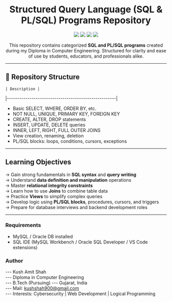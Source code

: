 <div align="center">
<h1>Structured Query Language (SQL & PL/SQL) Programs Repository</h1>
<p>
  <img src="https://img.shields.io/badge/Language-SQL-blue?style=for-the-badge&logo=mysql&logoColor=white" />
  <img src="https://img.shields.io/github/repo-size/kush1310/SQL?style=for-the-badge&color=blue" />
  <img src="https://img.shields.io/github/last-commit/kush1310/SQL?style=for-the-badge&color=brightgreen" />
  <img src="https://img.shields.io/badge/Maintained%20By-Kush%20Amit%20Shah-informational?style=for-the-badge" />
</p>

This repository contains categorized **SQL and PL/SQL programs** created during my Diploma in Computer Engineering. Structured for clarity and ease of use by students, educators, and professionals alike.
</div>

---

## 📁 Repository Structure

    | Description |  
|-----------------------------------------------------|
- Basic SELECT, WHERE, ORDER BY, etc.  
- NOT NULL, UNIQUE, PRIMARY KEY, FOREIGN KEY  
- CREATE, ALTER, DROP statements  
- INSERT, UPDATE, DELETE queries  
- INNER, LEFT, RIGHT, FULL OUTER JOINS  
- View creation, renaming, deletion  
- PL/SQL blocks: loops, conditions, cursors, exceptions  

---

## Learning Objectives

-> Gain strong fundamentals in **SQL syntax** and **query writing**  
-> Understand **data definition and manipulation** operations  
-> Master **relational integrity constraints**  
-> Learn how to use **Joins** to combine table data  
-> Practice **Views** to simplify complex queries  
-> Develop logic using **PL/SQL blocks**, procedures, cursors, and triggers  
->  Prepare for database interviews and backend development roles  

---

### Requirements

- MySQL / Oracle DB installed  
- SQL IDE (MySQL Workbench / Oracle SQL Developer / VS Code extensions)  

### Author  
--- Kush Amit Shah  
--- Diploma in Computer Engineering  
--- B.Tech (Pursuing)
--- Gujarat, India  
--- Mail: kushshah900@gmail.com  
--- Interests: Cybersecurity | Web Development | Logical Programming  
